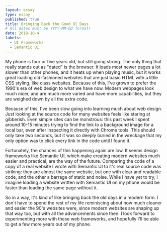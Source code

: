 ```yaml
---
layout: essay
type: essay
published: true
title: Bringing Back the Good Ol Days
# All dates must be YYYY-MM-DD format!
date: 2018-10-4
labels:
  - UI Frameworks
  - Semantic UI
---
```

My phone is four or five years old, but still going strong. The only thing that really stands out as "dated" is the browser. It loads most newer pages a lot slower than other phones, and it heats up when playing music, but it works great loading old-fashioned websites that are just basic HTML with a little CSS styling, like class websites. Because of this, I've grown to prefer the 1990's era of web design to what we have now. Modern webpages look much nicer, and are much more varied and have more capabilities, but they are weighed down by all the extra code.

Because of this, I've been slow going into learning much about web design. Just looking at the source code for many websites feels like staring at gibberish. Even simple sites can be monstrous: this past week I spent around 10-15 minutes trying to find the link to a background image for a local bar, even after inspecting it directly with Chrome tools. This should only take two seconds, but it was so deeply buried in the wreckage that my only option was to click every link in the code until I found it.

Fortunately, the chances of this happening again are low. It seems design frameworks like Semantic UI, which make creating modern websites much easier and practical, are the way of the future. Comparing the code of a copy of a real website I wrote with Semantic UI to it's real source code was striking: they are almost the same website, but one with clear and readable code, and the other a barrage of static and noise. While I have yet to try, I imagine loading a website written with Semantic UI on my phone would be faster than loading the same page without it.

So in a way, it's kind of like bringing back the old days in a modern form. I don't have to spend the rest of my life reminiscing about how much cleaner and easier the 90's websites were, since modern websites are shaping up that way too, but with all the advancements since then. I look forward to experimenting more with these web frameworks, and hopefully I'll be able to get a few more years out of my phone.
